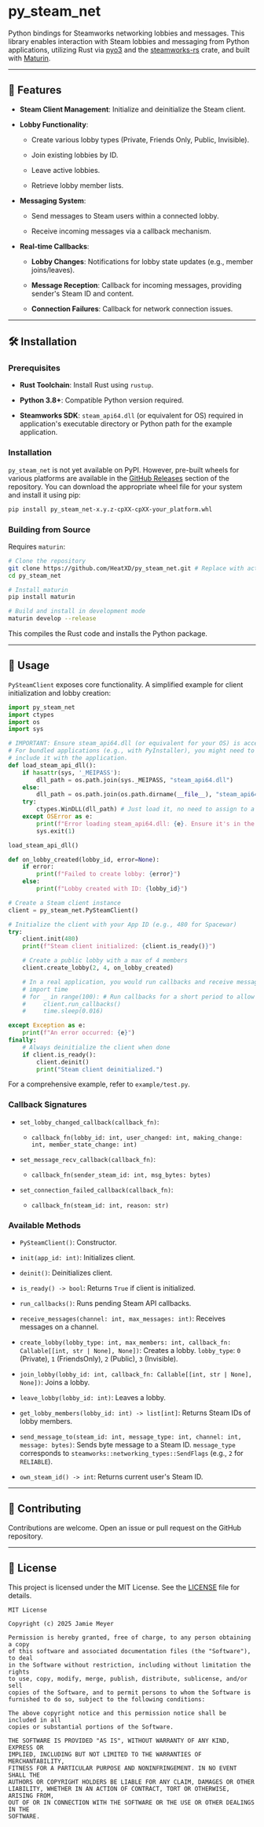 # py_steam_net

Python bindings for Steamworks networking lobbies and messages. This library enables interaction with Steam lobbies and messaging from Python applications, utilizing Rust via [pyo3](https://github.com/PyO3/pyo3) and the [steamworks-rs](https://github.com/Noxime/steamworks-rs) crate, and built with [Maturin](https://github.com/PyO3/maturin).

---

## 🌟 Features

* **Steam Client Management**: Initialize and deinitialize the Steam client.

* **Lobby Functionality**:

    * Create various lobby types (Private, Friends Only, Public, Invisible).

    * Join existing lobbies by ID.

    * Leave active lobbies.

    * Retrieve lobby member lists.

* **Messaging System**:

    * Send messages to Steam users within a connected lobby.

    * Receive incoming messages via a callback mechanism.

* **Real-time Callbacks**:

    * **Lobby Changes**: Notifications for lobby state updates (e.g., member joins/leaves).

    * **Message Reception**: Callback for incoming messages, providing sender's Steam ID and content.

    * **Connection Failures**: Callback for network connection issues.

---

## 🛠️ Installation

### Prerequisites

* **Rust Toolchain**: Install Rust using `rustup`.

* **Python 3.8+**: Compatible Python version required.

* **Steamworks SDK**: `steam_api64.dll` (or equivalent for OS) required in application's executable directory or Python path for the example application.

### Installation

`py_steam_net` is not yet available on PyPI. However, pre-built wheels for various platforms are available in the [GitHub Releases](https://github.com/your-username/py_steam_net/releases) section of the repository. You can download the appropriate wheel file for your system and install it using pip:

```bash
pip install py_steam_net-x.y.z-cpXX-cpXX-your_platform.whl
````

### Building from Source

Requires `maturin`:

```bash
# Clone the repository
git clone https://github.com/HeatXD/py_steam_net.git # Replace with actual repo URL
cd py_steam_net

# Install maturin
pip install maturin

# Build and install in development mode
maturin develop --release
```

This compiles the Rust code and installs the Python package.

-----

## 🚀 Usage

`PySteamClient` exposes core functionality. A simplified example for client initialization and lobby creation:

```python
import py_steam_net
import ctypes
import os
import sys

# IMPORTANT: Ensure steam_api64.dll (or equivalent for your OS) is accessible.
# For bundled applications (e.g., with PyInstaller), you might need to
# include it with the application.
def load_steam_api_dll():
    if hasattr(sys, '_MEIPASS'):
        dll_path = os.path.join(sys._MEIPASS, "steam_api64.dll")
    else:
        dll_path = os.path.join(os.path.dirname(__file__), "steam_api64.dll")
    try:
        ctypes.WinDLL(dll_path) # Just load it, no need to assign to a variable if not used directly
    except OSError as e:
        print(f"Error loading steam_api64.dll: {e}. Ensure it's in the correct directory.")
        sys.exit(1)

load_steam_api_dll()

def on_lobby_created(lobby_id, error=None):
    if error:
        print(f"Failed to create lobby: {error}")
    else:
        print(f"Lobby created with ID: {lobby_id}")

# Create a Steam client instance
client = py_steam_net.PySteamClient()

# Initialize the client with your App ID (e.g., 480 for Spacewar)
try:
    client.init(480)
    print(f"Steam client initialized: {client.is_ready()}")

    # Create a public lobby with a max of 4 members
    client.create_lobby(2, 4, on_lobby_created)

    # In a real application, you would run callbacks and receive messages in a loop
    # import time
    # for _ in range(100): # Run callbacks for a short period to allow lobby creation to complete
    #     client.run_callbacks()
    #     time.sleep(0.016)

except Exception as e:
    print(f"An error occurred: {e}")
finally:
    # Always deinitialize the client when done
    if client.is_ready():
        client.deinit()
        print("Steam client deinitialized.")
```

For a comprehensive example, refer to `example/test.py`.

### Callback Signatures

  * `set_lobby_changed_callback(callback_fn)`:

      * `callback_fn(lobby_id: int, user_changed: int, making_change: int, member_state_change: int)`

  * `set_message_recv_callback(callback_fn)`:

      * `callback_fn(sender_steam_id: int, msg_bytes: bytes)`

  * `set_connection_failed_callback(callback_fn)`:

      * `callback_fn(steam_id: int, reason: str)`

### Available Methods

  * `PySteamClient()`: Constructor.

  * `init(app_id: int)`: Initializes client.

  * `deinit()`: Deinitializes client.

  * `is_ready() -> bool`: Returns `True` if client is initialized.

  * `run_callbacks()`: Runs pending Steam API callbacks.

  * `receive_messages(channel: int, max_messages: int)`: Receives messages on a channel.

  * `create_lobby(lobby_type: int, max_members: int, callback_fn: Callable[[int, str | None], None])`: Creates a lobby. `lobby_type`: `0` (Private), `1` (FriendsOnly), `2` (Public), `3` (Invisible).

  * `join_lobby(lobby_id: int, callback_fn: Callable[[int, str | None], None])`: Joins a lobby.

  * `leave_lobby(lobby_id: int)`: Leaves a lobby.

  * `get_lobby_members(lobby_id: int) -> list[int]`: Returns Steam IDs of lobby members.

  * `send_message_to(steam_id: int, message_type: int, channel: int, message: bytes)`: Sends byte message to a Steam ID. `message_type` corresponds to `steamworks::networking_types::SendFlags` (e.g., `2` for `RELIABLE`).

  * `own_steam_id() -> int`: Returns current user's Steam ID.

-----

## 🤝 Contributing

Contributions are welcome. Open an issue or pull request on the GitHub repository.

-----

## 📄 License

This project is licensed under the MIT License. See the [LICENSE](https://www.google.com/search?q=LICENSE) file for details.

```
MIT License

Copyright (c) 2025 Jamie Meyer

Permission is hereby granted, free of charge, to any person obtaining a copy
of this software and associated documentation files (the "Software"), to deal
in the Software without restriction, including without limitation the rights
to use, copy, modify, merge, publish, distribute, sublicense, and/or sell
copies of the Software, and to permit persons to whom the Software is
furnished to do so, subject to the following conditions:

The above copyright notice and this permission notice shall be included in all
copies or substantial portions of the Software.

THE SOFTWARE IS PROVIDED "AS IS", WITHOUT WARRANTY OF ANY KIND, EXPRESS OR
IMPLIED, INCLUDING BUT NOT LIMITED TO THE WARRANTIES OF MERCHANTABILITY,
FITNESS FOR A PARTICULAR PURPOSE AND NONINFRINGEMENT. IN NO EVENT SHALL THE
AUTHORS OR COPYRIGHT HOLDERS BE LIABLE FOR ANY CLAIM, DAMAGES OR OTHER
LIABILITY, WHETHER IN AN ACTION OF CONTRACT, TORT OR OTHERWISE, ARISING FROM,
OUT OF OR IN CONNECTION WITH THE SOFTWARE OR THE USE OR OTHER DEALINGS IN THE
SOFTWARE.
```
